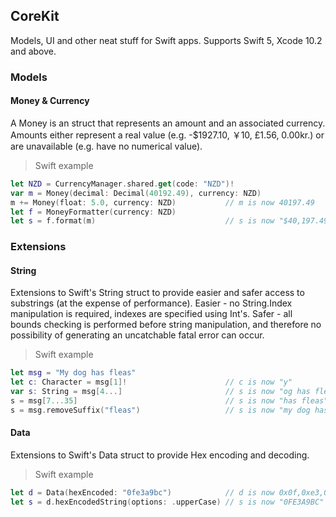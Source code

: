 ## CoreKit

Models, UI and other neat stuff for Swift apps. Supports Swift 5, Xcode 10.2 and above.

### Models

#### Money & Currency

A Money is an struct that represents an amount and an associated currency. Amounts either represent a real value
 (e.g. -$1927.10, ￥10, £1.56, 0.00kr.) or are unavailable (e.g. have no numerical value).

> Swift example

```swift
let NZD = CurrencyManager.shared.get(code: "NZD")!
var m = Money(decimal: Decimal(40192.49), currency: NZD)
m += Money(float: 5.0, currency: NZD)           // m is now 40197.49
let f = MoneyFormatter(currency: NZD)
let s = f.format(m)                             // s is now "$40,197.49"
```

### Extensions

#### String

Extensions to Swift's String struct to provide easier and safer access to substrings (at the expense of performance). Easier - no String.Index manipulation is required, indexes are specified using Int's. Safer - all bounds checking is
 performed before string manipulation, and therefore no possibility of generating an uncatchable fatal error can occur.

> Swift example

```swift
let msg = "My dog has fleas"
let c: Character = msg[1]!                      // c is now "y"
var s: String = msg[4...]                       // s is now "og has fleas"
s = msg[7...35]                                 // s is now "has fleas"
s = msg.removeSuffix("fleas")                   // s is now "my dog has "
```

#### Data

Extensions to Swift's Data struct to provide Hex encoding and decoding.

> Swift example

```swift
let d = Data(hexEncoded: "0fe3a9bc")            // d is now 0x0f,0xe3,0xa9,0xbc
let s = d.hexEncodedString(options: .upperCase) // s is now "0FE3A9BC"
```

